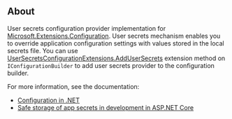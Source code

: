 ## About

User secrets configuration provider implementation for [Microsoft.Extensions.Configuration](https://www.nuget.org/packages/Microsoft.Extensions.Configuration/). User secrets mechanism enables you to override application configuration settings with values stored in the local secrets file. You can use [UserSecretsConfigurationExtensions.AddUserSecrets](https://learn.microsoft.com/dotnet/api/microsoft.extensions.configuration.usersecretsconfigurationextensions.addusersecrets) extension method on `IConfigurationBuilder` to add user secrets provider to the configuration builder.

For more information, see the documentation: 

- [Configuration in .NET](https://learn.microsoft.com/dotnet/core/extensions/configuration)
- [Safe storage of app secrets in development in ASP.NET Core](https://learn.microsoft.com/aspnet/core/security/app-secrets)
